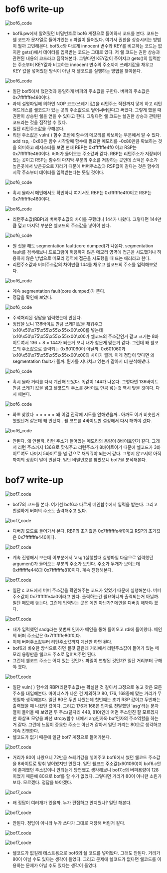# bof6 write-up

![bof6_code](bof6_code.jpg)

- bof6.pw에서 알려줬던 비밀번호로 bof6 계정으로 들어와서 코드를 본다. 코드는 쉘 코드가 문자열로 들어가있는 c 파일이 들어있다. 여기서 권한을 상승시키는 방법이 뭘까 고민해본다. bof5.c와 다르게 innocent 변수와 KEY를 비교하는 코드는 없지만 gets()에서 데이터를 입력받는 코드는 그대로 있다. 저 쉘 코드는 권한 상승과 관련된 내용의 코드라고 짐작해본다. 그렇다면 KEY값이 주어지고 gets()의 입력받는 주소부터 KEY값과 비교하는 innocent 변수의 주소까지 쓰레기값을 채우고 KEY 값을 넣어줬던 방식이 아닌 저 쉘코드를 실행하는 방법을 찾아본다. 

![bof6_code](bof6_code2.jpg)
- 일단 bof5에서 했던것과 동일하게 버퍼의 주소값을 구한다. 버퍼의 주소값은 0x7fffffffe460이다. 
- 과제 설명파일에 의하면 NOP 코드(쓰레기 값)을 리턴주소 직전까지 닿게 하고 리턴 어드레스를 쉘코드가 있는 곳의 주소값으로 덮어써버린다고 써있다. 그렇게 했을 때 권한이 상승된 쉘을 얻을 수 있다고 한다. 그렇다면 쉘 코드는 쉘권한 상승과 관련된 코드라는 것을 짐작할 수 있다. 
- 일단 리턴주소값을 구해본다. 
- 리턴 주소값은 vuln( ) 함수 초반에 함수의 메모리를 확보하는 부분에서 알 수 있다. add rsp, -0x80은 함수 시작할때 함수에 필요한 메모리를 -0x80만큼 확보하는 것을 의미하고 레지스터를 보면 현재 RBP는 0xfffffffe4f0 이고 RSP는 0x7fffffffe460이다. 버퍼가 들어오는 주소값과 같다. RBP는 리턴주소가 저장되어 있는 곳이고 RSP는 함수의 마지막 부분의 주소를 저장하는 곳인데 스택은 주소가 높은곳에서 낮은곳으로 자라기 때문에 버퍼주소값과 RSP값이 같다는 것은 함수의 시작 주소부터 데이터를 입력받는다는 뜻일 것이다. 

![bof6_code](bof6_code5.jpg)
- 혹시 몰라서 메인에서도 확인하니 여기서도 RBP는 0xfffffffe4f0이고 RSP는 0x7fffffffe460이다. 


![bof6_code](bof6_code3.jpg)
- 리턴주소값(RBP)과 버퍼주소값의 차이를 구했더니 144가 나왔다. 그렇다면 144만큼 덮고 마지막 부분은 쉘코드의 주소값을 넣어야 한다. 

![bof6_code](bof6_code4.jpg)
- 뭔 짓을 해도 segmentation fault(core dumped)가 나온다. segmentation fault를 검색해보니 프로그램이 허용하지 않은 메모리 영역에 접근을 시도했거나 허용하지 않은 방법으로 메모리 영역에 접근을 시도했을 때 뜨는 에러라고 한다. 
- 리턴주소값과 버퍼주소값의 차이만큼 144를 채우고 쉘코드의 주소를 입력해보았다.

![bof6_code](bof6_code6.jpg)
- 계속 segmentation fault(core dumped)가 뜬다.
- 정답을 확인해 보았다. 

![bof6_code](bof6_code7.jpg)
- 주석처리된 정답을 입력했는데 안된다. 
- 정답을 보니 136바이트 만큼 쓰레기값을 채워주고 \x10\x50\x75\x55\x55\x55\x00\x00를 넣는데 \x10\x50\x75\x55\x55\x55\x00\x00가 쉘코드의 주소값인거 같고 크기는 8바이트여서 136 + 8 = 144가 되는거 보니 내가 찾은게 맞는거 같다. 그런데 왜 쉘코드의 주소값으로 출력되는 0x601060이 아닐까. 0x601060과 \x10\x50\x75\x55\x55\x55\x00\x00의 차이가 뭘까. 이게 정답이 맞다면 왜 segmentation fault가 뜰까. 뭔가를 지나치고 있는거 같아서 더 분석해봤다. 

![bof6_code](bof6_code8.jpg)
- 혹시 몰라 거리를 다시 계산해 보았다. 똑같이 144가 나온다. 그렇다면 136바이트 만큼 쓰레기 값을 넣고 쉘코드의 주소를 8바이트 만큼 넣는것 역시 맞을 것이다. 다시 해본다.

![bof6_code](bof6_code9.jpg)
- 와!!! 찾았다 ㅠㅠㅠㅠㅠ 왜 이걸 진작에 시도를 안해봤을까.. 아까도 이거 비슷한거 했었던거 같은데 왜 안됬지.. 쉘 코드를 4바이트만 설정해서 다시 해봐야 겠다. 

![bof6_code](bof6_code10.jpg)
- 안된다. 왜 안될까. 리턴 주소가 들어있는 메모리의 용량이 8바이트인거 같다. 그래서 리턴 주소까지 136으로 맞춰주고 리턴주소가 8바이트이기 때문에 쉘코드가 3바이트여도 나머지 5바이트를 널 값으로 채워줘야 되는거 같다. 그렇지 않고서야 아직까지의 상황이 말이 안된다. 일단 비밀번호를 찾았으니 bof7을 분석해본다. 

# bof7 write-up

![bof7_code](bof7_code.jpg)
- bof7의 코드를 본다. 여기선 bof6과 다르게 메인함수에서 입력을 받는다. 그리고 친절하게 버퍼의 주소도 출력해주고 있다. 

![bof7_code](bof7_code1.jpg)
- 디버깅 모드로 들어가서 본다. RBP의 초기값은 0x7fffffffe4f0이고 RSP의 초기값은 0x7fffffffe440이다. 

![bof7_code](bof7_code2.jpg)
- 계속 진행해서 보는데 이부분에서 'asg'(실행할때 실행파일 다음으로 입력했던 argument)가 들어오는 부분의 주소가 보인다. 주소가 두개가 보이는데 0xfffffffe448과 0x7fffffffe810이다. 계속 진행해본다. 

![bof7_code](bof7_code3.jpg)
- 일단 c 코드에서 버퍼 주소값을 확인해주는 코드가 있었기 때문에 실행해본다. 버퍼 주소값이 0x7fffffffe4a0이라고 한다. 출력하는건 필요하니까 출력되는거 아닐까. 일단 메모해 놓는다. 그런데 입력받는 곳은 메인 아닌가? 메인을 디버깅 해봐야 겠다. 

![bof7_code](bof7_code4.jpg)
- 내가 입력했던 sadg라는 첫번째 인자가 메인을 통해 들어오고 rdi에 들어왔다. 메인의 버퍼 주소값은 0x7fffffffe80f이다.
- 이제 버퍼주소값부터 리턴주소값까지 계산만 하면 된다. 
- bof6과 비슷한 방식으로 하면 될것 같은데 거리에서 리턴주소값이 들어가 있는 메모리 용량만큼 쉘코드 주소로 덮어써주면 된다. 
- 그런데 쉘코드 주소는 어디 있는 것인가. 파일이 변형된 것인가? 일단 거리부터 구해야 겠다. 

![bof7_code](bof7_code5.jpg)

- 일단 vuln( ) 함수의 RBP(리턴주소값)는 확실한 것 같아서 고정으로 놓고 찾은 모든 주소를 대입해본다. 마이너스가 나온 건 제외하고 80, 176, 168중에 맞는 거리가 무엇일까 생각해본다. 일단 80은 두번 나왔는데 첫번째는 초기 RSP 값이고 두번째는 출력했을 때 나왔던 값이다. 그리고 176과 168은 인자로 전달했던 'asg'라는 문자열이 들어올 때 보였던 두 주소(끝자리 448, 810)인데 어떤 주소인진 잘 모르겠지만 화살표 모양을 봐선 strcpy함수 내에서 arg인자와 buf인자의 주소역할을 하는거 같다. 그런데 느낌이 중요한 주소는 아닌거 같아서 일단 거리는 80으로 생각하고 계속 진행한다.  
- 쉘코드가 없기 때문에 일단 bof7 계정으로 들어가본다. 

![bof7_code](bof7_code6.jpg)
- 거리가 80이 나왔으니 72만큼 쓰레기값을 넣어주고 bof6에서 썼던 쉘코드 주소값을 8바이트로 맞춰 넣어봤지만 안됬다. 일단 쉘코드 주소값(x601060)이 bof6.c안에 존재했던 주소값이니 안되는게 당연했고 생각해보니 bof7.c의 버퍼용량이 128이었기 때문에 80으로 bof를 할 수가 없었다. 그렇다면 거리가 80이 아니란 소린가보다. 모르겠다. 정답을 봐야겠다. 

![bof7_code](bof7_code7.jpg)
- 왜 정답이 여러개가 있을까. 누가 편집하고 안지웠나? 일단 해본다. 

![bof7_code](bof7_code10.jpg)
- 안된다. 정답이 아니라 누가 쓰다가 그대로 저장해 버린거 같다. 

![bof7_code](bof7_code9.jpg)

![bof7_code](bof7_code8.jpg)
- 쉘코드가 없길래 테스트용으로 bof6의 쉘 코드를 넣어봤다. 그래도 안된다. 거리가 80이 아닐 수도 있다는 생각이 들었다. 그리고 문제에 쉘코드가 없다면 쉘코드를 이용하는 문제가 아닐 수도 있다는 생각이 들었다. 